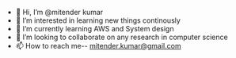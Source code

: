 - 👋 Hi, I’m @mitender kumar
- 👀 I’m interested in learning new things continously
- 🌱 I’m currently learning AWS and System design
- 💞️ I’m looking to collaborate on any research in computer science
- 📫 How to reach me-- mitender.kumar@gmail.com

<!---
mitender/mitender is a ✨ special ✨ repository because its `README.md` (this file) appears on your GitHub profile.
You can click the Preview link to take a look at your changes.
--->
